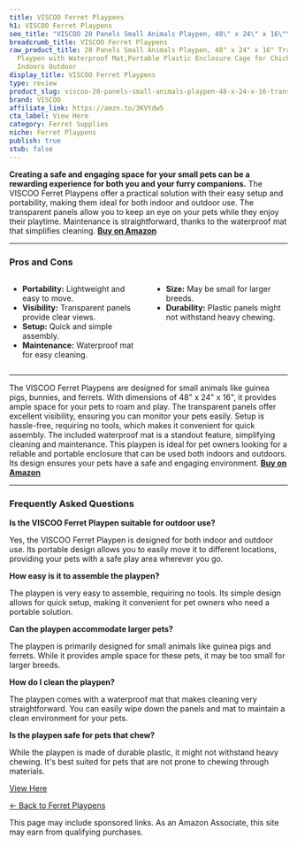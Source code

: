 ```yaml
---
title: VISCOO Ferret Playpens
h1: VISCOO Ferret Playpens
seo_title: "VISCOO 20 Panels Small Animals Playpen, 48\" x 24\" x 16\"\u2026"
breadcrumb_title: VISCOO Ferret Playpens
raw_product_title: 20 Panels Small Animals Playpen, 48" x 24" x 16" Transparent Pet
  Playpen with Waterproof Mat,Portable Plastic Enclosure Cage for Chicken/Guinea Pigs/Bunny/Ferrets/Hamsters/Hedgehogs
  Indoors Outdoor
display_title: VISCOO Ferret Playpens
type: review
product_slug: viscoo-20-panels-small-animals-playpen-48-x-24-x-16-transparent-pet-pla-90d582ba
brand: VISCOO
affiliate_link: https://amzn.to/3KVtdw5
cta_label: View Here
category: Ferret Supplies
niche: Ferret Playpens
publish: true
stub: false
---
```


<div id="intro" class="full-width">
  <p><strong>Creating a safe and engaging space for your small pets can be a rewarding experience for both you and your furry companions.</strong> The VISCOO Ferret Playpens offer a practical solution with their easy setup and portability, making them ideal for both indoor and outdoor use. The transparent panels allow you to keep an eye on your pets while they enjoy their playtime. Maintenance is straightforward, thanks to the waterproof mat that simplifies cleaning. <a href="https://amzn.to/3KVtdw5" rel="nofollow sponsored noopener" target="_blank"><strong>Buy on Amazon</strong></a></p>
</div>

<hr />
<h3 id="pros-cons">Pros and Cons</h3>
<div class="pc-grid" style="display:grid;grid-template-columns:1fr 1fr;gap:16px;">
  <ul>
    <li><strong>Portability:</strong> Lightweight and easy to move.</li>
    <li><strong>Visibility:</strong> Transparent panels provide clear views.</li>
    <li><strong>Setup:</strong> Quick and simple assembly.</li>
    <li><strong>Maintenance:</strong> Waterproof mat for easy cleaning.</li>
  </ul>
  <ul>
    <li><strong>Size:</strong> May be small for larger breeds.</li>
    <li><strong>Durability:</strong> Plastic panels might not withstand heavy chewing.</li>
  </ul>
</div>
<hr />

<div class="full-width">
  <p>The VISCOO Ferret Playpens are designed for small animals like guinea pigs, bunnies, and ferrets. With dimensions of 48" x 24" x 16", it provides ample space for your pets to roam and play. The transparent panels offer excellent visibility, ensuring you can monitor your pets easily. Setup is hassle-free, requiring no tools, which makes it convenient for quick assembly. The included waterproof mat is a standout feature, simplifying cleaning and maintenance. This playpen is ideal for pet owners looking for a reliable and portable enclosure that can be used both indoors and outdoors. Its design ensures your pets have a safe and engaging environment. <a href="https://amzn.to/3KVtdw5" rel="nofollow sponsored noopener" target="_blank"><strong>Buy on Amazon</strong></a></p>
</div>

<hr />
<h3 id="faqs">Frequently Asked Questions</h3>

<p><strong>Is the VISCOO Ferret Playpen suitable for outdoor use?</strong></p>
<p>Yes, the VISCOO Ferret Playpen is designed for both indoor and outdoor use. Its portable design allows you to easily move it to different locations, providing your pets with a safe play area wherever you go.</p>

<p><strong>How easy is it to assemble the playpen?</strong></p>
<p>The playpen is very easy to assemble, requiring no tools. Its simple design allows for quick setup, making it convenient for pet owners who need a portable solution.</p>

<p><strong>Can the playpen accommodate larger pets?</strong></p>
<p>The playpen is primarily designed for small animals like guinea pigs and ferrets. While it provides ample space for these pets, it may be too small for larger breeds.</p>

<p><strong>How do I clean the playpen?</strong></p>
<p>The playpen comes with a waterproof mat that makes cleaning very straightforward. You can easily wipe down the panels and mat to maintain a clean environment for your pets.</p>

<p><strong>Is the playpen safe for pets that chew?</strong></p>
<p>While the playpen is made of durable plastic, it might not withstand heavy chewing. It's best suited for pets that are not prone to chewing through materials.</p>
<p><a class="btn" href="https://amzn.to/3KVtdw5" target="_blank" rel="nofollow sponsored noopener">View Here</a></p>
<p><a href="/roundups/ferret-supplies/ferret-playpens/">← Back to Ferret Playpens</a></p>
<aside class="disclosure">This page may include sponsored links. As an Amazon Associate, this site may earn from qualifying purchases.</aside>
